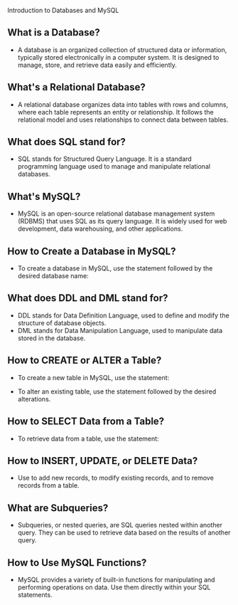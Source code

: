  Introduction to Databases and MySQL

## What is a Database?
- A database is an organized collection of structured data or information, typically stored electronically in a computer system. It is designed to manage, store, and retrieve data easily and efficiently.

## What's a Relational Database?
- A relational database organizes data into tables with rows and columns, where each table represents an entity or relationship. It follows the relational model and uses relationships to connect data between tables.

## What does SQL stand for?
- SQL stands for Structured Query Language. It is a standard programming language used to manage and manipulate relational databases.

## What's MySQL?
- MySQL is an open-source relational database management system (RDBMS) that uses SQL as its query language. It is widely used for web development, data warehousing, and other applications.

## How to Create a Database in MySQL?
- To create a database in MySQL, use the  statement followed by the desired database name:
  

## What does DDL and DML stand for?
- DDL stands for Data Definition Language, used to define and modify the structure of database objects.
- DML stands for Data Manipulation Language, used to manipulate data stored in the database.

## How to CREATE or ALTER a Table?
- To create a new table in MySQL, use the  statement:
  
- To alter an existing table, use the  statement followed by the desired alterations.

## How to SELECT Data from a Table?
- To retrieve data from a table, use the  statement:
  

## How to INSERT, UPDATE, or DELETE Data?
- Use  to add new records,  to modify existing records, and  to remove records from a table.

## What are Subqueries?
- Subqueries, or nested queries, are SQL queries nested within another query. They can be used to retrieve data based on the results of another query.

## How to Use MySQL Functions?
- MySQL provides a variety of built-in functions for manipulating and performing operations on data. Use them directly within your SQL statements. 

